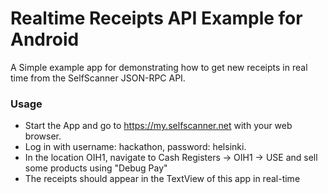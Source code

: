 # Realtime Receipts API Example for Android

 A Simple example app for demonstrating how to get new receipts in real time from the SelfScanner JSON-RPC API.
 
### Usage ###
 
  * Start the App and go to https://my.selfscanner.net with your web browser.
  * Log in with username: hackathon, password: helsinki.
  * In the location OIH1, navigate to Cash Registers -> OIH1 -> USE and sell some products using "Debug Pay"
  * The receipts should appear in the TextView of this app in real-time